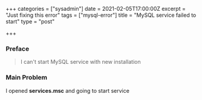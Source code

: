 +++
categories = ["sysadmin"]
date = 2021-02-05T17:00:00Z
excerpt = "Just fixing this error"
tags = ["mysql-error"]
title = "MySQL service failed to start"
type = "post"

+++
### Preface

> I can't start MySQL service with new installation

### Main Problem

I opened **services.msc** and going to start service